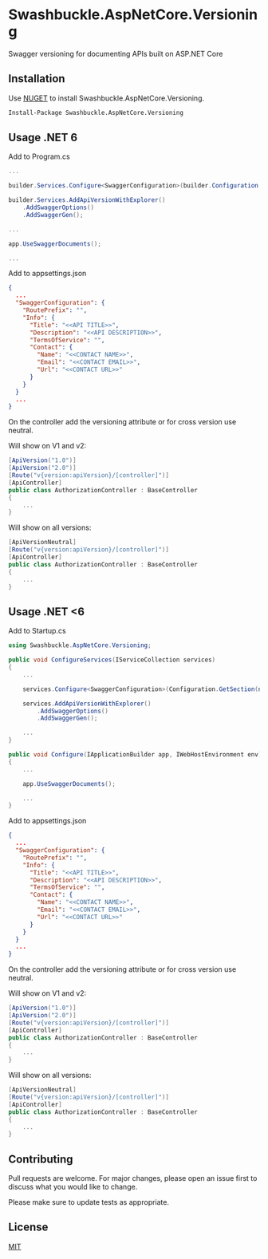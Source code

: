 # Swashbuckle.AspNetCore.Versioning

Swagger versioning for documenting APIs built on ASP.NET Core

## Installation

Use [NUGET](https://www.nuget.org/) to install Swashbuckle.AspNetCore.Versioning.

```bash
Install-Package Swashbuckle.AspNetCore.Versioning
```

## Usage .NET 6

Add to Program.cs

```cs
...

builder.Services.Configure<SwaggerConfiguration>(builder.Configuration.GetSection(nameof(SwaggerConfiguration)));

builder.Services.AddApiVersionWithExplorer()
    .AddSwaggerOptions()
    .AddSwaggerGen();

...

app.UseSwaggerDocuments();

...
```

Add to appsettings.json

```json
{
  ...
  "SwaggerConfiguration": {
    "RoutePrefix": "",
    "Info": {
      "Title": "<<API TITLE>>",
      "Description": "<<API DESCRIPTION>>",
      "TermsOfService": "",
      "Contact": {
        "Name": "<<CONTACT NAME>>",
        "Email": "<<CONTACT EMAIL>>",
        "Url": "<<CONTACT URL>>"
      }
    }
  }
  ...
}

```

On the controller add the versioning attribute or for cross version use neutral.

Will show on V1 and v2:

```cs
[ApiVersion("1.0")]
[ApiVersion("2.0")]
[Route("v{version:apiVersion}/[controller]")]
[ApiController]
public class AuthorizationController : BaseController
{
    ...
}
```
Will show on all versions:

```cs
[ApiVersionNeutral]
[Route("v{version:apiVersion}/[controller]")]
[ApiController]
public class AuthorizationController : BaseController
{
    ...
}
```

## Usage .NET <6

Add to Startup.cs

```cs
using Swashbuckle.AspNetCore.Versioning;

public void ConfigureServices(IServiceCollection services)
{
    ...

    services.Configure<SwaggerConfiguration>(Configuration.GetSection(nameof(SwaggerConfiguration)));

    services.AddApiVersionWithExplorer()
        .AddSwaggerOptions()
        .AddSwaggerGen();

    ...
}

public void Configure(IApplicationBuilder app, IWebHostEnvironment env)
{
    ...

    app.UseSwaggerDocuments();

    ...
}
```

Add to appsettings.json

```json
{
  ...
  "SwaggerConfiguration": {
    "RoutePrefix": "",
    "Info": {
      "Title": "<<API TITLE>>",
      "Description": "<<API DESCRIPTION>>",
      "TermsOfService": "",
      "Contact": {
        "Name": "<<CONTACT NAME>>",
        "Email": "<<CONTACT EMAIL>>",
        "Url": "<<CONTACT URL>>"
      }
    }
  }
  ...
}

```

On the controller add the versioning attribute or for cross version use neutral.

Will show on V1 and v2:

```cs
[ApiVersion("1.0")]
[ApiVersion("2.0")]
[Route("v{version:apiVersion}/[controller]")]
[ApiController]
public class AuthorizationController : BaseController
{
    ...
}
```
Will show on all versions:

```cs
[ApiVersionNeutral]
[Route("v{version:apiVersion}/[controller]")]
[ApiController]
public class AuthorizationController : BaseController
{
    ...
}
```

## Contributing
Pull requests are welcome. For major changes, please open an issue first to discuss what you would like to change.

Please make sure to update tests as appropriate.

## License
[MIT](https://choosealicense.com/licenses/mit/)
